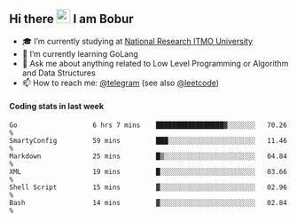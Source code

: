 ## Hi there <img src="https://media.giphy.com/media/hvRJCLFzcasrR4ia7z/giphy.gif" width="25px"> I am Bobur

- :mortar_board: I’m currently studying at [National Research ITMO University](https://itmo.ru/)
- :seedling: I’m currently learning GoLang
- :speech_balloon: Ask me about anything related to Low Level Programming or Algorithm and Data Structures
- :mailbox: How to reach me: [@telegram](https://t.me/bobur_zakirov) (see also [@leetcode](https://leetcode.com/insanis/))      

#### Coding stats in last week

<!--START_SECTION:waka-->

```text
Go                   6 hrs 7 mins    █████████████████▓░░░░░░░   70.26 %
SmartyConfig         59 mins         ███░░░░░░░░░░░░░░░░░░░░░░   11.46 %
Markdown             25 mins         █▒░░░░░░░░░░░░░░░░░░░░░░░   04.84 %
XML                  19 mins         █░░░░░░░░░░░░░░░░░░░░░░░░   03.66 %
Shell Script         15 mins         ▓░░░░░░░░░░░░░░░░░░░░░░░░   02.96 %
Bash                 14 mins         ▓░░░░░░░░░░░░░░░░░░░░░░░░   02.84 %
```

<!--END_SECTION:waka-->
